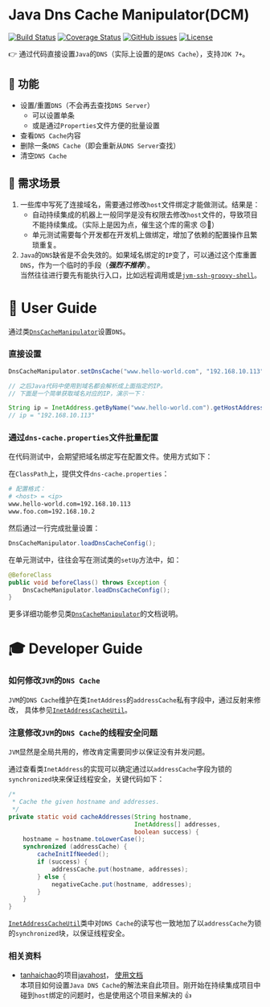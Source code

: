 Java Dns Cache Manipulator(DCM)
=========================

[![Build Status](https://travis-ci.org/oldratlee/java-dns-cache-manipulator.svg?branch=master)](https://travis-ci.org/oldratlee/java-dns-cache-manipulator) [![Coverage Status](https://coveralls.io/repos/oldratlee/java-dns-cache-manipulator/badge.svg?branch=master)](https://coveralls.io/r/oldratlee/java-dns-cache-manipulator?branch=master) 
[![GitHub issues](https://img.shields.io/github/issues/oldratlee/java-dns-cache-manipulator.svg)](https://github.com/oldratlee/java-dns-cache-manipulator/issues)  [![License](https://img.shields.io/badge/license-Apache%202-blue.svg)](https://www.apache.org/licenses/LICENSE-2.0.html)

:point_right: 通过代码直接设置`Java`的`DNS`（实际上设置的是`DNS Cache`），支持`JDK 7+`。

:wrench: 功能
----------------------------

- 设置/重置`DNS`（不会再去查找`DNS Server`）
    - 可以设置单条
    - 或是通过`Properties`文件方便的批量设置
- 查看`DNS Cache`内容
- 删除一条`DNS Cache`（即会重新从`DNS Server`查找）
- 清空`DNS Cache`

:art: 需求场景
----------------------

1. 一些库中写死了连接域名，需要通过修改`host`文件绑定才能做测试。结果是：
    - 自动持续集成的机器上一般同学是没有权限去修改`host`文件的，导致项目不能持续集成。（实际上是因为点，催生这个库的需求 :persevere::gun:）
    - 单元测试需要每个开发都在开发机上做绑定，增加了依赖的配置操作且繁琐重复。
2. `Java`的`DNS`缺省是不会失效的。如果域名绑定的`IP`变了，可以通过这个库重置`DNS`，作为一个临时的手段（***强烈不推荐***）。  
    当然往往进行要先有能执行入口，比如远程调用或是[`jvm-ssh-groovy-shell`](https://github.com/palominolabs/jvm-ssh-groovy-shell)。

:busts_in_silhouette: User Guide
=====================================

通过类[`DnsCacheManipulator`](src/main/java/com/oldratlee/dcm/DnsCacheManipulator.java)设置`DNS`。

### 直接设置

```java
DnsCacheManipulator.setDnsCache("www.hello-world.com", "192.168.10.113");

// 之后Java代码中使用到域名都会解析成上面指定的IP。
// 下面是一个简单获取域名对应的IP，演示一下：

String ip = InetAddress.getByName("www.hello-world.com").getHostAddress();
// ip = "192.168.10.113"
```

### 通过`dns-cache.properties`文件批量配置

在代码测试中，会期望把域名绑定写在配置文件。使用方式如下：

在`ClassPath`上，提供文件`dns-cache.properties`：

```bash
# 配置格式：
# <host> = <ip>
www.hello-world.com=192.168.10.113
www.foo.com=192.168.10.2
```

然后通过一行完成批量设置：

```java
DnsCacheManipulator.loadDnsCacheConfig();
```

在单元测试中，往往会写在测试类的`setUp`方法中，如：

```java
@BeforeClass
public void beforeClass() throws Exception {
    DnsCacheManipulator.loadDnsCacheConfig();
}
```

更多详细功能参见类[`DnsCacheManipulator`](src/main/java/com/oldratlee/dcm/DnsCacheManipulator.java)的文档说明。

:mortar_board: Developer Guide
=====================================

### 如何修改`JVM`的`DNS Cache`

`JVM`的`DNS Cache`维护在类`InetAddress`的`addressCache`私有字段中，通过反射来修改，
具体参见[`InetAddressCacheUtil`](src/main/java/com/oldratlee/dcm/internal/InetAddressCacheUtil.java)。

### 注意修改`JVM`的`DNS Cache`的线程安全问题

`JVM`显然是全局共用的，修改肯定需要同步以保证没有并发问题。

通过查看类`InetAddress`的实现可以确定通过以`addressCache`字段为锁的`synchronized`块来保证线程安全，关键代码如下：

```java
/*
 * Cache the given hostname and addresses.
 */
private static void cacheAddresses(String hostname,
                                   InetAddress[] addresses,
                                   boolean success) {
    hostname = hostname.toLowerCase();
    synchronized (addressCache) {
        cacheInitIfNeeded();
        if (success) {
            addressCache.put(hostname, addresses);
        } else {
            negativeCache.put(hostname, addresses);
        }
    }
}
```

[`InetAddressCacheUtil`](src/main/java/com/oldratlee/dcm/internal/InetAddressCacheUtil.java)类中对`DNS Cache`的读写也一致地加了以`addressCache`为锁的`synchronized`块，以保证线程安全。

### 相关资料

- [tanhaichao](https://github.com/tanhaichao/javahost)的项目[javahost](https://github.com/tanhaichao/javahost)，
    [使用文档](http://leopard.io/modules/javahost)  
    本项目如何设置`Java DNS Cache`的解法来自此项目。刚开始在持续集成项目中碰到`host`绑定的问题时，也是使用这个项目来解决的 :+1:
